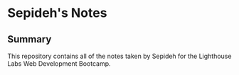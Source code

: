 # Sepideh's Notes 
## Summary 

This repository contains all of the notes taken by Sepideh for the Lighthouse Labs Web Development Bootcamp.
